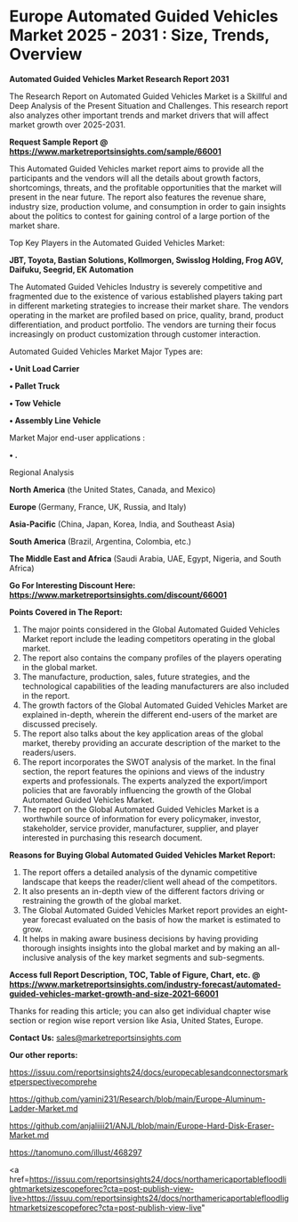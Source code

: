 # Europe Automated Guided Vehicles Market 2025 - 2031 : Size, Trends, Overview

<strong>Automated Guided Vehicles Market Research Report 2031</strong>

The Research Report on Automated Guided Vehicles Market is a Skillful and Deep Analysis of the Present Situation and Challenges. This research report also analyzes other important trends and market drivers that will affect market growth over 2025-2031.

<strong>Request Sample Report @ <a href=https://www.marketreportsinsights.com/sample/66001>https://www.marketreportsinsights.com/sample/66001</a></strong>

This Automated Guided Vehicles market report aims to provide all the participants and the vendors will all the details about growth factors, shortcomings, threats, and the profitable opportunities that the market will present in the near future. The report also features the revenue share, industry size, production volume, and consumption in order to gain insights about the politics to contest for gaining control of a large portion of the market share.

Top Key Players in the Automated Guided Vehicles Market:

<strong>JBT, Toyota, Bastian Solutions, Kollmorgen, Swisslog Holding, Frog AGV, Daifuku, Seegrid, EK Automation</strong>

The Automated Guided Vehicles Industry is severely competitive and fragmented due to the existence of various established players taking part in different marketing strategies to increase their market share. The vendors operating in the market are profiled based on price, quality, brand, product differentiation, and product portfolio. The vendors are turning their focus increasingly on product customization through customer interaction.

Automated Guided Vehicles Market Major Types are:

<strong>• Unit Load Carrier

• Pallet Truck

• Tow Vehicle

• Assembly Line Vehicle</strong>

Market Major end-user applications :

<strong>• .</strong>

Regional Analysis

</u><strong><b>North America</b></strong> (the United States, Canada, and Mexico)

<strong><b>Europe </b></strong>(Germany, France, UK, Russia, and Italy)

<strong><b>Asia-Pacific</b></strong> (China, Japan, Korea, India, and Southeast Asia)

<strong><b>South America</b></strong> (Brazil, Argentina, Colombia, etc.)

<strong><b>The Middle East and Africa</b></strong> (Saudi Arabia, UAE, Egypt, Nigeria, and South Africa)

<strong>Go For Interesting Discount Here: <a href=https://www.marketreportsinsights.com/discount/66001>https://www.marketreportsinsights.com/discount/66001</a></strong>

<strong>Points Covered in The Report:</strong>
<ol>
  <li>The major points considered in the Global Automated Guided Vehicles Market report include the leading competitors operating in the global market.</li>
  <li>The report also contains the company profiles of the players operating in the global market.</li>
  <li>The manufacture, production, sales, future strategies, and the technological capabilities of the leading manufacturers are also included in the report.</li>
  <li>The growth factors of the Global Automated Guided Vehicles Market are explained in-depth, wherein the different end-users of the market are discussed precisely.</li>
  <li>The report also talks about the key application areas of the global market, thereby providing an accurate description of the market to the readers/users.</li>
  <li>The report incorporates the SWOT analysis of the market. In the final section, the report features the opinions and views of the industry experts and professionals. The experts analyzed the export/import policies that are favorably influencing the growth of the Global Automated Guided Vehicles Market.</li>
  <li>The report on the Global Automated Guided Vehicles Market is a worthwhile source of information for every policymaker, investor, stakeholder, service provider, manufacturer, supplier, and player interested in purchasing this research document.</li>
</ol>
<strong>Reasons for Buying Global Automated Guided Vehicles Market Report:</strong>

<ol>
  <li>The report offers a detailed analysis of the dynamic competitive landscape that keeps the reader/client well ahead of the competitors.</li>
  <li>It also presents an in-depth view of the different factors driving or restraining the growth of the global market.</li>
  <li>The Global Automated Guided Vehicles Market report provides an eight-year forecast evaluated on the basis of how the market is estimated to grow.</li>
  <li>It helps in making aware business decisions by having providing thorough insights insights into the global market and by making an all-inclusive analysis of the key market segments and sub-segments.</li>
</ol>
<strong>Access full Report Description, TOC, Table of Figure, Chart, etc. @ <a href=https://www.marketreportsinsights.com/industry-forecast/automated-guided-vehicles-market-growth-and-size-2021-66001>https://www.marketreportsinsights.com/industry-forecast/automated-guided-vehicles-market-growth-and-size-2021-66001</a></strong>


Thanks for reading this article; you can also get individual chapter wise section or region wise report version like Asia, United States, Europe.

<strong>Contact Us:</strong>
sales@marketreportsinsights.com

<strong>Our other reports:</strong>

<a href=https://issuu.com/reportsinsights24/docs/europecablesandconnectorsmarketperspectivecomprehe>https://issuu.com/reportsinsights24/docs/europecablesandconnectorsmarketperspectivecomprehe</a>

<a href=https://github.com/yamini231/Research/blob/main/Europe-Aluminum-Ladder-Market.md>https://github.com/yamini231/Research/blob/main/Europe-Aluminum-Ladder-Market.md</a>

<a href=https://github.com/anjaliiii21/ANJL/blob/main/Europe-Hard-Disk-Eraser-Market.md>https://github.com/anjaliiii21/ANJL/blob/main/Europe-Hard-Disk-Eraser-Market.md</a>

<a href=https://tanomuno.com/illust/468297>https://tanomuno.com/illust/468297</a>

<a href=https://issuu.com/reportsinsights24/docs/northamericaportablefloodlightmarketsizescopeforec?cta=post-publish-view-live>https://issuu.com/reportsinsights24/docs/northamericaportablefloodlightmarketsizescopeforec?cta=post-publish-view-live</a>"
